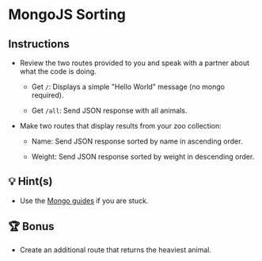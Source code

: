 # MongoJS Sorting

## Instructions

* Review the two routes provided to you and speak with a partner about what the code is doing.

  * Get `/`: Displays a simple "Hello World" message (no mongo required).
  
  * Get `/all`: Send JSON response with all animals.

* Make two routes that display results from your zoo collection:

  * Name: Send JSON response sorted by name in ascending order.

  * Weight: Send JSON response sorted by weight in descending order.


## 💡 Hint(s)

* Use the [Mongo guides](https://docs.mongodb.com/guides/) if you are stuck.

## 🏆 Bonus 

* Create an additional route that returns the heaviest animal.
